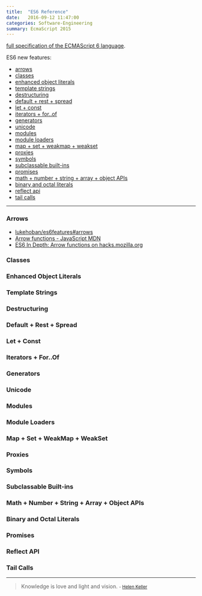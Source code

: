 ```yaml
---
title:  "ES6 Reference"
date:   2016-09-12 11:47:00
categories: Software-Engineering
summary: EcmaScript 2015
---
```


[full specification of the ECMAScript 6 language](http://www.ecma-international.org/ecma-262/6.0/).

ES6 new features:

- [arrows](#arrows)
- [classes](#classes)
- [enhanced object literals](#enhanced-object-literals)
- [template strings](#template-strings)
- [destructuring](#destructuring)
- [default + rest + spread](#default--rest--spread)
- [let + const](#let--const)
- [iterators + for..of](#iterators--forof)
- [generators](#generators)
- [unicode](#unicode)
- [modules](#modules)
- [module loaders](#module-loaders)
- [map + set + weakmap + weakset](#map--set--weakmap--weakset)
- [proxies](#proxies)
- [symbols](#symbols)
- [subclassable built-ins](#subclassable-built-ins)
- [promises](#promises)
- [math + number + string + array + object APIs](#math--number--string--array--object-apis)
- [binary and octal literals](#binary-and-octal-literals)
- [reflect api](#reflect-api)
- [tail calls](#tail-calls)

---

### Arrows
- [lukehoban/es6features#arrows](https://github.com/lukehoban/es6features#arrows)
- [Arrow functions - JavaScript MDN](https://developer.mozilla.org/en/docs/Web/JavaScript/Reference/Functions/Arrow_functions)
- [ES6 In Depth: Arrow functions on hacks.mozilla.org](https://hacks.mozilla.org/2015/06/es6-in-depth-arrow-functions)

### Classes

### Enhanced Object Literals

### Template Strings

### Destructuring

### Default + Rest + Spread

### Let + Const

### Iterators + For..Of

### Generators

### Unicode

### Modules

### Module Loaders

### Map + Set + WeakMap + WeakSet

### Proxies

### Symbols

### Subclassable Built-ins

### Math + Number + String + Array + Object APIs

### Binary and Octal Literals

### Promises

### Reflect API

### Tail Calls


---
> Knowledge is love and light and vision.
> <small>- [Helen Keller](http://www.brainyquote.com/quotes/quotes/h/helenkelle103465.html)</small>